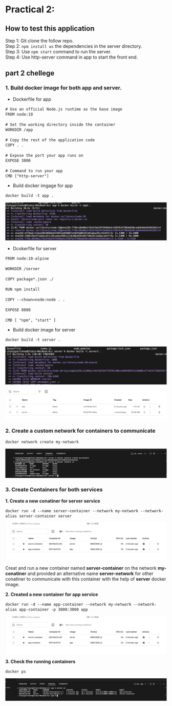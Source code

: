 # Practical 2:

## How to test this application

Step 1: Git clone the follow repo.  
Step 2: ```npm install ws``` the dependencies in the server directory.  
Step 3: Use ```npm start``` command to run the server.  
Step 4: Use http-server command in app to start the front end.   


## part 2 chellege 

### **1. Build docker image for both app and server.**

* Dockerfile for app
```
# Use an official Node.js runtime as the base image
FROM node:18

# Set the working directory inside the container
WORKDIR /app

# Copy the rest of the application code
COPY . .

# Expose the port your app runs on
EXPOSE 3000

# Command to run your app
CMD ["http-server"]
```

* Build docker imgage for app

```
docker build -t app .
```
![app-image](./assets/app-image.png)

* Dcokerfile for server

```
FROM node:10-alpine

WORKDIR /server

COPY package*.json ./

RUN npm install

COPY --chown=node:node . .

EXPOSE 8080

CMD [ "npm", "start" ]
```

* Build docker image for server 

```
docker build -t server .
```
![server-image](./assets/build-server-image.png)

![images](./assets/docker-image.png)

### **2. Create a custom network for containers to communicate**

```
docker network create my-network
```
![my-network](./assets/ls-docker-network.png)


### **3. Create Containers for both services**

**1. Create a new conatiner for server service**

```
docker run -d --name server-container --network my-network --network-alias server-container server
```
![server-container](./assets/container.png)

Creat and run a new container named **server-container** on the network **my-conatiner** and provided an alternative name **server-network** for other conatiner to communicate with this container with the help of **server** docker image.

**2. Created a new container for app service**

```
docker run -d --name app-container --network my-network --network-alias app-container -p 3000:3000 app   
```
![server-container](./assets/container.png)

**3. Check the running containers**

```
docker ps
```
![server-container](./assets/docker-ps.png)
